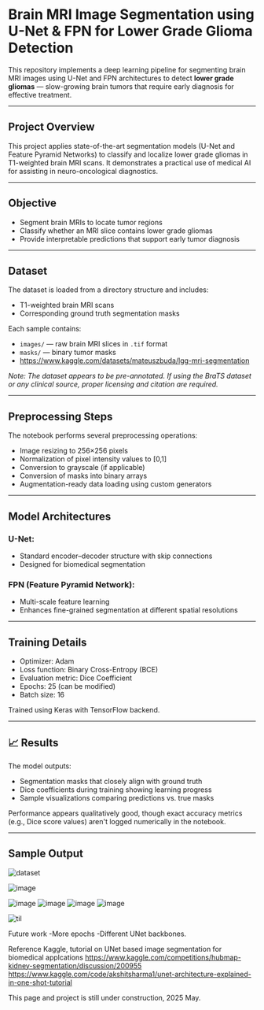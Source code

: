 #  Brain MRI Image Segmentation using U-Net & FPN for Lower Grade Glioma Detection

This repository implements a deep learning pipeline for segmenting brain MRI images using U-Net and FPN architectures to detect **lower grade gliomas** — slow-growing brain tumors that require early diagnosis for effective treatment.

---

## Project Overview

This project applies state-of-the-art segmentation models (U-Net and Feature Pyramid Networks) to classify and localize lower grade gliomas in T1-weighted brain MRI scans. It demonstrates a practical use of medical AI for assisting in neuro-oncological diagnostics.

---

##  Objective

- Segment brain MRIs to locate tumor regions
- Classify whether an MRI slice contains lower grade gliomas
- Provide interpretable predictions that support early tumor diagnosis

---

##  Dataset

The dataset is loaded from a directory structure and includes:

- T1-weighted brain MRI scans
- Corresponding ground truth segmentation masks

Each sample contains:
- `images/` — raw brain MRI slices in `.tif` format  
- `masks/` — binary tumor masks
- https://www.kaggle.com/datasets/mateuszbuda/lgg-mri-segmentation

*Note: The dataset appears to be pre-annotated. If using the BraTS dataset or any clinical source, proper licensing and citation are required.*

---

##  Preprocessing Steps

The notebook performs several preprocessing operations:

- Image resizing to 256×256 pixels
- Normalization of pixel intensity values to [0,1]
- Conversion to grayscale (if applicable)
- Conversion of masks into binary arrays
- Augmentation-ready data loading using custom generators

---

##  Model Architectures

###  U-Net:
- Standard encoder–decoder structure with skip connections
- Designed for biomedical segmentation

### FPN (Feature Pyramid Network):
- Multi-scale feature learning
- Enhances fine-grained segmentation at different spatial resolutions

---

##  Training Details

- Optimizer: Adam  
- Loss function: Binary Cross-Entropy (BCE)  
- Evaluation metric: Dice Coefficient  
- Epochs: 25 (can be modified)  
- Batch size: 16  

Trained using Keras with TensorFlow backend.

---

## 📈 Results

The model outputs:
- Segmentation masks that closely align with ground truth
- Dice coefficients during training showing learning progress
- Sample visualizations comparing predictions vs. true masks

Performance appears qualitatively good, though exact accuracy metrics (e.g., Dice score values) aren't logged numerically in the notebook.

---

##  Sample Output


![dataset](https://github.com/user-attachments/assets/bc37a7d6-9a72-4797-b890-533f681b33ca)


![image](https://github.com/user-attachments/assets/ef4ca5e2-aa39-47ef-9b3d-ba6f01647057)

![image](https://github.com/user-attachments/assets/a6fff1d1-1e9c-4603-92f9-a849f3f104c5)
![image](https://github.com/user-attachments/assets/b48420ee-67ea-426f-9ea1-bec5987d4991)
![image](https://github.com/user-attachments/assets/da5a4ca8-bd93-4047-a200-8beaa8baa5c5)
![image](https://github.com/user-attachments/assets/34685633-747e-4296-b783-b49ee4ebc27f)

![til](https://github.com/user-attachments/assets/549eaa8b-3c68-40fa-a994-9dc6f3fb9159)

Future work
-More epochs
-Different UNet backbones.

Reference
Kaggle, tutorial on UNet based image segmentation for biomedical applcations
https://www.kaggle.com/competitions/hubmap-kidney-segmentation/discussion/200955
https://www.kaggle.com/code/akshitsharma1/unet-architecture-explained-in-one-shot-tutorial

This page and project is still under construction, 2025 May.

